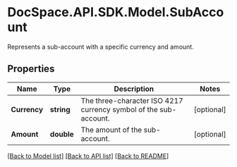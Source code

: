 # DocSpace.API.SDK.Model.SubAccount
Represents a sub-account with a specific currency and amount.

## Properties

Name | Type | Description | Notes
------------ | ------------- | ------------- | -------------
**Currency** | **string** | The three-character ISO 4217 currency symbol of the sub-account. | [optional] 
**Amount** | **double** | The amount of the sub-account. | [optional] 

[[Back to Model list]](../README.md#documentation-for-models) [[Back to API list]](../README.md#documentation-for-api-endpoints) [[Back to README]](../README.md)


